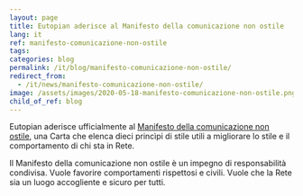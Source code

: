 ```yaml
---
layout: page
title: Eutopian aderisce al Manifesto della comunicazione non ostile
lang: it
ref: manifesto-comunicazione-non-ostile
tags:
categories: blog
permalink: /it/blog/manifesto-comunicazione-non-ostile/
redirect_from:
  - /it/news/manifesto-comunicazione-non-ostile/
image: /assets/images/2020-05-18-manifesto-comunicazione-non-ostile.png
child_of_ref: blog
---
```


Eutopian aderisce ufficialmente al [Manifesto della comunicazione non
ostile](https://paroleostili.it/manifesto/), una Carta che elenca dieci
princìpi di stile utili a migliorare lo stile e il comportamento di chi sta in
Rete.

Il Manifesto della comunicazione non ostile è un impegno di responsabilità
condivisa. Vuole favorire comportamenti rispettosi e civili. Vuole che la Rete
sia un luogo accogliente e sicuro per tutti.
